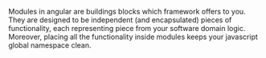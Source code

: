 Modules in angular are buildings blocks which framework offers to you. They are designed to be independent (and encapsulated) pieces of functionality, each representing piece from your software domain logic. Moreover, placing all the functionality inside modules keeps your javascript global namespace clean.
